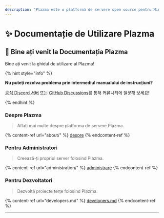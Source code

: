 ```yaml
---
description: "Plazma este o platformă de servere open source pentru Minecraft: Java Edition care adaugă optimizare experimentală bazată pe hârtie și personalizarea mecanicilor de joc."
---
```


# ✨ Documentație de Utilizare Plazma

## 👋 Bine ați venit la Documentația Plazma

Bine ați venit la ghidul de utilizare al Plazma!

{% hint style="info" %}

**Nu puteți rezolva problema prin intermediul manualului de instrucțiuni?**

[공식 Discord 서버](https://discord.gg/MmfC52K8A8) 또는 [GitHub Discussions](https://github.com/PlazmaMC/PlazmaBukkit/discussions)를 통해 커뮤니티에 질문해 보세요!

{% endhint %}

### Despre Plazma

> Aflați mai multe despre platforma de servere Plazma.

{% content-ref url="about/" %}
[despre](about/)
{% endcontent-ref %}

### Pentru Administratori

> Creează-ți propriul server folosind Plazma.

{% content-ref url="administration/" %}
[administrare](administration/)
{% endcontent-ref %}

### Pentru Dezvoltatori

> Dezvoltă proiecte terțe folosind Plazma.

{% content-ref url="developers.md" %}
[developers.md](developers.md)
{% endcontent-ref %}

***
